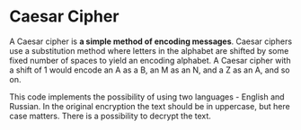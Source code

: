 # Caesar Cipher

A Caesar cipher is **a simple method of encoding messages**. Caesar ciphers use a substitution method where letters in the alphabet are shifted by some fixed number of spaces to yield an encoding alphabet. A Caesar cipher with a shift of 1 would encode an A as a B, an M as an N, and a Z as an A, and so on.

This code implements the possibility of using two languages - English and Russian. In the original encryption the text should be in uppercase, but here case matters.
There is a possibility to decrypt the text.
